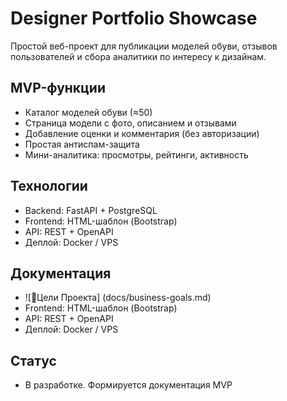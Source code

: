 # Designer Portfolio Showcase

Простой веб-проект для публикации моделей обуви, отзывов пользователей и сбора аналитики по интересу к дизайнам.

## MVP-функции

- Каталог моделей обуви (≈50)
- Страница модели с фото, описанием и отзывами
- Добавление оценки и комментария (без авторизации)
- Простая антиспам-защита
- Мини-аналитика: просмотры, рейтинги, активность

## Технологии

- Backend: FastAPI + PostgreSQL
- Frontend: HTML-шаблон (Bootstrap)
- API: REST + OpenAPI
- Деплой: Docker / VPS

## Документация

- ![📄Цели Проекта] (docs/business-goals.md)
- Frontend: HTML-шаблон (Bootstrap)
- API: REST + OpenAPI
- Деплой: Docker / VPS

## Статус
- В разработке. Формируется документация MVP
